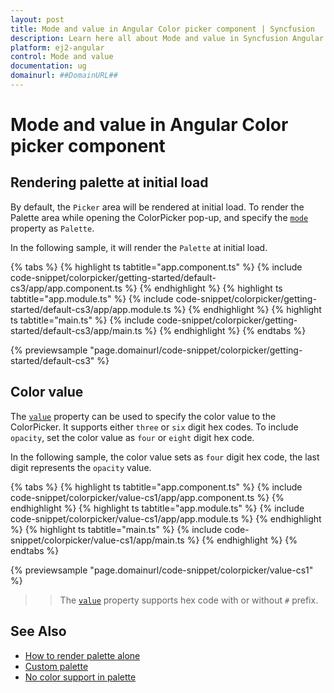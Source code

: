 ```yaml
---
layout: post
title: Mode and value in Angular Color picker component | Syncfusion
description: Learn here all about Mode and value in Syncfusion Angular Color picker component of Syncfusion Essential JS 2 and more.
platform: ej2-angular
control: Mode and value 
documentation: ug
domainurl: ##DomainURL##
---
```


# Mode and value in Angular Color picker component

## Rendering palette at initial load

By default, the `Picker` area will be rendered at initial load. To render the Palette area while opening the ColorPicker pop-up, and specify the [`mode`](https://ej2.syncfusion.com/angular/documentation/api/color-picker#mode) property as `Palette`.

In the following sample, it will render the `Palette` at initial load.

{% tabs %}
{% highlight ts tabtitle="app.component.ts" %}
{% include code-snippet/colorpicker/getting-started/default-cs3/app/app.component.ts %}
{% endhighlight %}
{% highlight ts tabtitle="app.module.ts" %}
{% include code-snippet/colorpicker/getting-started/default-cs3/app/app.module.ts %}
{% endhighlight %}
{% highlight ts tabtitle="main.ts" %}
{% include code-snippet/colorpicker/getting-started/default-cs3/app/main.ts %}
{% endhighlight %}
{% endtabs %}
  
{% previewsample "page.domainurl/code-snippet/colorpicker/getting-started/default-cs3" %}

## Color value

The [`value`](https://ej2.syncfusion.com/angular/documentation/api/color-picker#value) property can be used to specify the color value to the
ColorPicker. It supports either `three` or `six` digit hex codes. To include `opacity`, set the color value as `four` or `eight` digit hex code.

In the following sample, the color value sets as `four` digit hex code, the last digit represents the `opacity` value.

{% tabs %}
{% highlight ts tabtitle="app.component.ts" %}
{% include code-snippet/colorpicker/value-cs1/app/app.component.ts %}
{% endhighlight %}
{% highlight ts tabtitle="app.module.ts" %}
{% include code-snippet/colorpicker/value-cs1/app/app.module.ts %}
{% endhighlight %}
{% highlight ts tabtitle="main.ts" %}
{% include code-snippet/colorpicker/value-cs1/app/main.ts %}
{% endhighlight %}
{% endtabs %}
  
{% previewsample "page.domainurl/code-snippet/colorpicker/value-cs1" %}

>> The [`value`](https://ej2.syncfusion.com/angular/documentation/api/color-picker#value) property supports hex code with or without `#` prefix.

## See Also

* [How to render palette alone](./how-to/render-palette-alone)
* [Custom palette](./how-to/customize-colorpicker#custom-palette)
* [No color support in palette](./how-to/handle-no-color-support)

